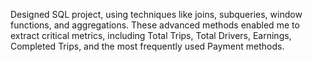 Designed SQL project, using techniques like joins, subqueries, window functions, and aggregations. These advanced methods enabled me to extract critical metrics, including Total Trips, Total Drivers, Earnings, Completed Trips, and the most frequently used Payment methods.
